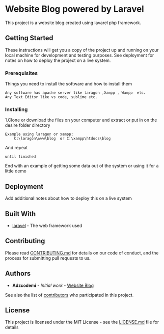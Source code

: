 # Website Blog  powered by Laravel

This project is a website blog created using lavarel php framework.

## Getting Started

These instructions will get you a copy of the project up and running on your local machine for development and testing purposes. See deployment for notes on how to deploy the project on a live system.

### Prerequisites

 Things you need to install the software and how to install them

```
Any software has apache server like laragon ,Xampp , Wampp  etc.
Any Text Editor like vs code, sublime etc.
```

### Installing

1.Clone or download the files on your computer and extract or put in on the desire folder directory 
```
Example using laragon or xampp:
    C:\laragon\www\blog  or C:\xampp\htdocs\blog
```

And repeat

```
until finished
```

End with an example of getting some data out of the system or using it for a little demo

## Deployment

Add additional notes about how to deploy this on a live system

## Built With
* [laravel](http://www.dropwizard.io/1.0.2/docs/) - The web framework used

## Contributing

Please read [CONTRIBUTING.md](https://gist.github.com/PurpleBooth/b24679402957c63ec426) for details on our code of conduct, and the process for submitting pull requests to us.

## Authors

* **Adzcodemi** - *Initial work* - [Website Blog](https://github.com/adzcodemi/Webiste-Blog)

See also the list of [contributors](https://github.com/adzcodemi/Webiste-Blog/contributors) who participated in this project.

## License

This project is licensed under the MIT License - see the [LICENSE.md](LICENSE.md) file for details

